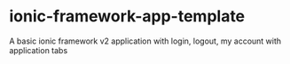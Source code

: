 # ionic-framework-app-template
A basic ionic framework v2 application with login, logout, my account with application tabs
